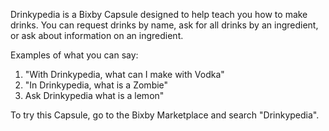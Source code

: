 Drinkypedia is a Bixby Capsule designed to help teach you how to make drinks. You can request drinks by name, ask for all drinks by an ingredient, or ask about information on an ingredient. 

Examples of what you can say:
1) "With Drinkypedia, what can I make with Vodka"
2) "In Drinkypedia, what is a Zombie"
3) Ask Drinkypedia what is a lemon"

To try this Capsule, go to the Bixby Marketplace and search "Drinkypedia".
